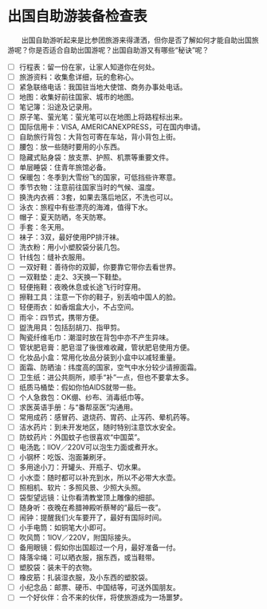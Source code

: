 # 出国自助游装备检查表  

&emsp;&emsp;出国自助游听起来是比参团旅游来得潇洒，但你是否了解如何才能自助出国旅游呢？你是否适合自助出国游呢？出国自助游又有哪些“秘诀”呢？  
* [ ] 行程表：留一份在家，让家人知道你在何处。  
* [ ] 旅游资料：收集愈详细，玩的愈称心。  
* [ ] 紧急联络电话：我国驻当地大使馆、商务办事处电话。  
* [ ] 地图：收集好前往国家、城市的地图。  
* [ ] 笔记簿：沿途及记录用。  
* [ ] 原子笔、萤光笔：萤光笔可以在地图上将路程标出来。  
* [ ] 国际信用卡：VlSA, AMERICANEXPRESS，可在国内申请。  
* [ ] 自助旅行背包：大背包可寄在车站，背小背包上街。  
* [ ] 腰包：放一些随时要用的小东西。  
* [ ] 隐藏式贴身袋：放支票、护照、机票等重要文件。  
* [ ] 单层睡袋：住青年旅馆必备。  
* [ ] 保暖包：冬季到大雪纷飞的国家，可低挡些许寒意。  
* [ ] 季节衣物：注意前往国家当时的气候、温度。  
* [ ] 换洗内衣裤：3套，如果去落后地区，不洗也可以。  
* [ ] 泳衣：旅程中有些漂亮的海滩，值得下水。  
* [ ] 帽子：夏天防晒，冬天防寒。  
* [ ] 手套：冬天用。  
* [ ] 袜子：3双，最好使用PP排汗袜。  
* [ ] 洗衣粉：用小小塑胶袋分装几包。  
* [ ] 针线包：缝补衣服用。  
* [ ] 一双好鞋：善待你的双脚，你要靠它带你去看世界。  
* [ ] 一双鞋垫：走2、3天换一下鞋垫。  
* [ ] 轻便拖鞋：夜晚休息或长途飞行时穿用。  
* [ ] 擦鞋工具：注意一下你的鞋子，别丢咱中国人的脸。  
* [ ] 轻便雨衣：如香烟盒大小，不占空间。  
* [ ] 雨伞：四节式，携带方便。  
* [ ] 盥洗用具：包括刮胡刀、指甲剪。  
* [ ] 陶瓷纤维毛巾：潮湿时放在背包中亦不产生异味。  
* [ ] 管状肥皂膏：肥皂湿了後很难收藏，管状肥皂使用方便。  
* [ ] 化妆品小盒：常用化妆品分装到小盒中以减轻重量。  
* [ ] 面霜、防晒油：纬度高的国家，空气中水分较少请擦面霜。  
* [ ] 卫生纸：进公共厕所，顺手“补”一点，但也不要拿太多。  
* [ ] 纸质马桶垫：假如你怕AIDS就带一些。  
* [ ] 个人急救包：OK绷、纱布、消毒纸巾等。  
* [ ] 求医英语手册：与“番帮巫医”沟通用。  
* [ ] 常用成药：感冒药、退烧药、胃药、止泻药、晕机药等。  
* [ ] 洁水药片：到未开发地区，随时特别注意饮水安全。  
* [ ] 防蚊药片：外国蚊子也很喜欢“中国菜”。  
* [ ] 电汤匙：llOV／220V可以泡生力面或煮开水。  
* [ ] 小钢杯：吃饭、泡面兼刷牙。  
* [ ] 多用途小刀：开罐头、开瓶子、切水果。  
* [ ] 小水壶：随时都可以补充到水，所以不必带大水壶。  
* [ ] 照相机、软片：多照风景、少照大头照。  
* [ ] 袋型望远镜：让你看清教堂顶上雕像的细部。  
* [ ] 随身听：夜晚在希腊神殿听蔡琴的“最后一夜”。  
* [ ] 闹钟：提醒我们火车要开了，最好有国际时间。  
* [ ] 小手电筒：如铜笔大小即可。  
* [ ] 吹风筒：1lOV／220V，附国际接头。  
* [ ] 备用眼镜：假如你出国超过一个月，最好准备一付。  
* [ ] 降落伞绳：可以晒衣服，捆东西，或当鞋带。  
* [ ] 塑胶袋：装未干的衣物。  
* [ ] 橡皮筋：扎装湿衣服，及小东西的塑胶袋。  
* [ ] 小纪念品：邮票、硬币、中国结等，可送外国朋友。  
* [ ] 一个好伙伴：合不来的伙伴，将使旅游成为一场噩梦。  
<!-- Last processed: 2025-07-22 03:44:30 -->
